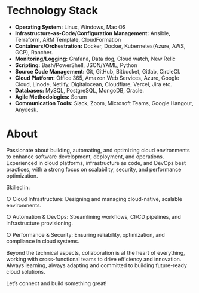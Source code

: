 # Technology Stack

- **Operating System:** Linux, Windows, Mac OS
- **Infrastructure-as-Code/Configuration Management:** Ansible, Terraform, ARM Template, CloudFormation
- **Containers/Orchestration:** Docker, Docker, Kubernetes(Azure, AWS, GCP), Rancher.
- **Monitoring/Logging:** Grafana, Data dog, Cloud watch, New Relic
- **Scripting:** Bash/PowerShell, JSON/YAML, Python
- **Source Code Management:** Git, GitHub, Bitbucket, Gitlab, CircleCI. 
- **Cloud Platform:** Office 365, Amazon Web Services, Azure, Google Cloud, Linode, Netlify, Digitalocean, Cloudflare, Vercel, Jira etc.
- **Databases:** MySQL, PostgreSQL, MongoDB, Oracle.
- **Agile Methodologies:** Scrum
- **Communication Tools:** Slack, Zoom, Microsoft Teams, Google Hangout, Anydesk.


# About

Passionate about building, automating, and optimizing cloud environments to enhance software development, deployment, and operations. Experienced in cloud platforms, infrastructure as code, and DevOps best practices, with a strong focus on scalability, security, and performance optimization.

Skilled in:

○ Cloud Infrastructure: Designing and managing cloud-native, scalable environments.

○ Automation & DevOps: Streamlining workflows, CI/CD pipelines, and infrastructure provisioning.

○ Performance & Security: Ensuring reliability, optimization, and compliance in cloud systems.

Beyond the technical aspects, collaboration is at the heart of everything, working with cross-functional teams to drive efficiency and innovation. Always learning, always adapting and committed to building future-ready cloud solutions.

Let’s connect and build something great!
